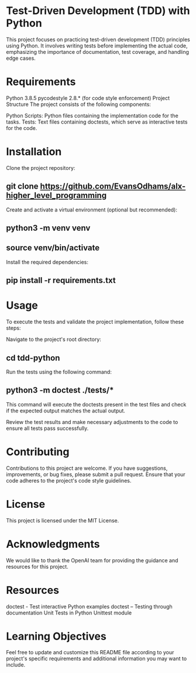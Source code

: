# Test-Driven Development (TDD) with Python
This project focuses on practicing test-driven development (TDD) principles using Python. It involves writing tests before implementing the actual code, emphasizing the importance of documentation, test coverage, and handling edge cases.

# Requirements
Python 3.8.5
pycodestyle 2.8.* (for code style enforcement)
Project Structure
The project consists of the following components:

Python Scripts: Python files containing the implementation code for the tasks.
Tests: Text files containing doctests, which serve as interactive tests for the code.

# Installation
Clone the project repository:
## git clone https://github.com/EvansOdhams/alx-higher_level_programming

Create and activate a virtual environment (optional but recommended):
## python3 -m venv venv
## source venv/bin/activate

Install the required dependencies:
## pip install -r requirements.txt

# Usage
To execute the tests and validate the project implementation, follow these steps:

Navigate to the project's root directory:

## cd tdd-python

Run the tests using the following command:
## python3 -m doctest ./tests/*

This command will execute the doctests present in the test files and check if the expected output matches the actual output.

Review the test results and make necessary adjustments to the code to ensure all tests pass successfully.

# Contributing
Contributions to this project are welcome. If you have suggestions, improvements, or bug fixes, please submit a pull request. Ensure that your code adheres to the project's code style guidelines.

# License
This project is licensed under the MIT License.

# Acknowledgments
We would like to thank the OpenAI team for providing the guidance and resources for this project.

# Resources
doctest - Test interactive Python examples
doctest – Testing through documentation
Unit Tests in Python
Unittest module

# Learning Objectives
Feel free to update and customize this README file according to your project's specific requirements and additional information you may want to include.
